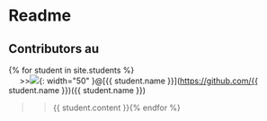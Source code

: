 # Readme 
## Contributors au

{% for student in site.students %} <br />
&nbsp;&nbsp;&nbsp;&nbsp; >><img src="{{ student.image }}">{: width="50" }@[{{ student.name }}](https://github.com/{{ student.name }})({{ student.name }}) <br />
>>{{ student.content }}{% endfor %}
